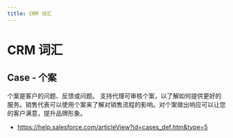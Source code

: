 ```yaml
---
title: CRM 词汇
---
```


# CRM 词汇
## Case - 个案
个案是客户的问题、反馈或问题。
支持代理可审核个案，以了解如何提供更好的服务。销售代表可以使用个案来了解对销售流程的影响。对个案做出响应可以让您的客户满意，提升品牌形象。

* https://help.salesforce.com/articleView?id=cases_def.htm&type=5
